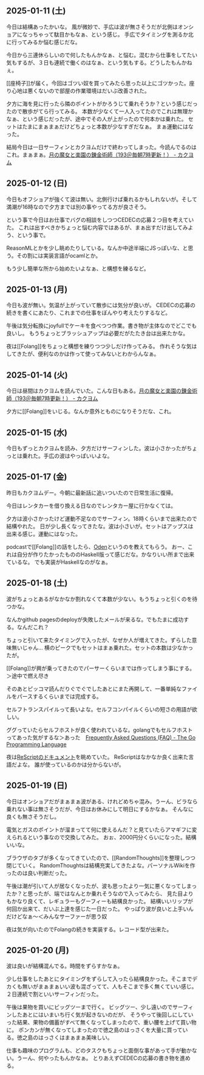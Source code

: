 ## 2025-01-11 (土)

今日は結構あったかいな。
風が微妙で、手広は波が無さそうだが北側はオンショアになっちゃって駄目かもなぁ、という感じ。
手広でタイミングを測るか北に行ってみるか悩む感じだな。

今日から三連休らしいので何したもんかなぁ、と悩む。混むから仕事をしてたい気もするが、３日も連続で働くのはなぁ、という気もする。どうしたもんかねぇ。

[[座椅子]]が届く。今回はゴツい奴を買ってみたら思った以上にゴツかった。座り心地は悪くないので部屋の作業環境はだいぶ改善された。

夕方に海を見に行ったら隣のポイントがかろうじて乗れそうか？という感じだったので散歩がてら行ってみる。
本数が少なくて一人入ってたのでこれは無理かなぁ、という感じだったが、途中でその人が上がったので何本かは乗れた。
セットはたまにまぁまぁだけどちょっと本数が少なすぎだなぁ。
まぁ運動にはなった。

結局今日は一日サーフィンとカクヨムだけで終わってしまった。今読んでるのはこれ。まぁまぁ。[月の魔女と楽園の錬金術師（193＠毎朝7時更新！） - カクヨム](https://kakuyomu.jp/works/16817330664974922093)

## 2025-01-12 (日)

今日もオフショアが強くて波は無い。北側行けば乗れるかもしれないが。そして満潮が16時なので夕方までは別の事やってる方が良さそう。

という事で今日はお仕事でバグの相談をしつつCEDECの応募２つ目を考えていた。
これは出すべきかちょっと悩む内容ではあるが、まぁ出すだけ出してみよう、という事で。

ReasonMLとかを少し眺めたりしている。なんか中途半端にJSっぽいな、と思う。その割には実装言語がocamlとか。

もう少し簡単な所から始めたいよなぁ、と構想を練るなど。

## 2025-01-13 (月)

今日も波が無い。気温が上がっていて散歩には気分が良いが。
CEDECの応募の続きを書くにあたり、これまでの仕事をぼんやり考えたりするなど。

午後は気分転換にjoyfullでケーキを食べつつ作業。書き物が主体なのでどこでも良いし。
もうちょっとブラッシュアップは必要だがたたき台は出来たかな。

夜は[[Folang]]をちょっと構想を練りつつ少しだけ作ってみる。
作れそうな気はしてきたが、便利なのかは作って使ってみないとわからんなぁ。

## 2025-01-14 (火)

今日は昼間はカクヨムを読んでいた。こんな日もある。[月の魔女と楽園の錬金術師（193＠毎朝7時更新！） - カクヨム](https://kakuyomu.jp/works/16817330664974922093)

夕方に[[Folang]]をいじる。なんか意外とものになりそうだな、これ。

## 2025-01-15 (水)

今日もずっとカクヨムを読み、夕方だけサーフィンした。波は小さかったがちょっとは乗れた。手広の波はやっぱいいよな。

## 2025-01-17 (金)

昨日もカクヨムデー。今朝に最新話に追いついたので日常生活に復帰。

今日はレンタカーを借り換える日なのでレンタカー屋に行かなくては。

夕方は波小さかったけど運動不足なのでサーフィン。18時くらいまで出来たので結構やれた。
日が少し長くなってきたな。波は小さいが。セットはアップスは出来る感じ。運動にはなった。

podcastで[[Folang]]の話をしたら、[Oden](https://github.com/oden-lang/oden.git)というのを教えてもらう。
おー、これは自分が作りたかったもののHaskell版って感じだな。かなりいい所まで出来ているな。
でも実装がHaskellなのがなぁ。

## 2025-01-18 (土)

波がちょっとあるがなかなか割れなくて本数が少ない。もうちょっと引くのを待つかな。

なんかgithub pagesのdeployが失敗したメールが来るな。でもたまに成功する。なんだこれ？

ちょっと引いて来たタイミングで入ったが、なぜか人が増えてきた。ずらした意味無いじゃん…
横のピークでもセットはまぁ乗れた。セットの本数は少なかったが。

[[Folang]]が興が乗ってきたのでパーサーくらいまでは作ってしまう事にする。＞途中で燃え尽き

そのあとピッコマ読んだりぐでぐでしたあとにまた再開して、一番単純なファイルをパースするくらいまでは完成する。

セルフトランスパイルって長いよな。セルフコンパイルくらいの短さの用語が欲しい。

ググっていたらセルフホストが良く使われているな。golangでもセルフホストってあった気がするな＞あった　[Frequently Asked Questions (FAQ) - The Go Programming Language](https://go.dev/doc/faq#What_compiler_technology_is_used_to_build_the_compilers)

夜は[ReScriptのドキュメント](https://rescript-lang.org/docs/manual/v11.0.0/introduction)を眺めていた。
ReScriptはなかなか良く出来た言語だよな。
誰が使っているのかは分からないが。

## 2025-01-19 (日)

今日はオンショアだがまぁまぁ波がある、けれどめちゃ混み。うーん、ビラなら乗れない事は無さそうだが、今日はお休みにして明日にするかなぁ。
そんなに良くも無さそうだし。

電気とガスのポイントが溜まってて何に使えるんだ？と見ていたらアマギフに変えられるという事なので交換してみた。
おぉ、2000円分くらいになった。結構いいな。

ブラウザのタブが多くなってきていたので、[[RandomThoughts]]を整理しつつ閉じていく。
RandomThoughtsは結構充実してきたよな。パーソナルWikiを作ったのは良い判断だった。

午後は潮が引いて人が居なくなったが、波も思ったより一気に悪くなってしまったか？と思ったが、端ではなんとか乗れそうなので入ってみたら、
見た目よりもかなり良くて、レギュラーもグーフィーも結構良かった。
結構いいリップが何回か出来て、だいぶ上達を感じた一日だった。
やっぱり波が良いと上手いんだけどなぁ〜＜みんなサーファーが思う奴

夜は気が向いたのでFolangの続きを実装する。レコード型が出来た。

## 2025-01-20 (月)

波は良いが結構混んでる。時間をずらすかなぁ。

少し仕事をしたあとにタイミングをずらして入ったら結構良かった。そこまでデカくも無いがまぁまぁいい波も混ざってて、人もそこまで多く無くていい感じ。２日連続で割といいサーフィンだった。

午後は果物を買いにビッグツーまで行く。
ビッグツー、少し遠いのでサーフィンしたあとにはいまいち行く気が起きないのだが、
そうやって後回しにしていった結果、果物の備蓄がすべて無くなってしまったので、重い腰を上げて買い物に。
ポンカンが無くなってしまったので徳之島のはっさくを大量に買っている。徳之島のはっさくはまぁまぁ美味しい。

仕事も趣味のプログラムも、どのタスクもちょっと面倒な事があって手が動かない。うーん、何やったもんかなぁ。
とりあえずCEDECの応募の書き物を進める。